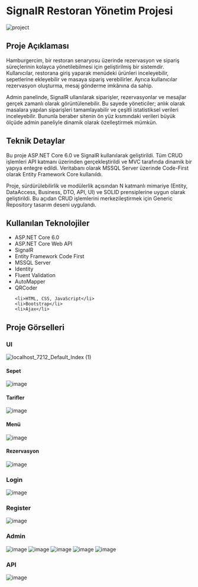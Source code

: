 # SignalR Restoran Yönetim Projesi
![project](https://github.com/user-attachments/assets/56f260b8-ed37-4059-8e94-e3f182b080bf)

## Proje Açıklaması
Hamburgercim, bir restoran senaryosu üzerinde rezervasyon ve sipariş süreçlerinin kolayca yönetilebilmesi için geliştirilmiş bir sistemdir. Kullanıcılar, restorana giriş yaparak menüdeki ürünleri inceleyebilir, sepetlerine ekleyebilir ve masaya sipariş verebilirler. Ayrıca kullanıcılar rezervasyon oluşturma, mesaj gönderme imkânına da sahip.

Admin panelinde, SignalR ullanılarak siparişler, rezervasyonlar ve mesajlar gerçek zamanlı olarak görüntülenebilir. Bu sayede yöneticiler; anlık olarak masalara yapılan siparişleri tamamlayabilir ve çeşitli istatistiksel verileri inceleyebilir. Bununla beraber sitenin ön yüz kısmındaki verileri büyük ölçüde admin paneliyle dinamik olarak özelleştirmek mümkün.
## Teknik Detaylar
Bu proje ASP.NET Core 6.0 ve SignalR kullanılarak geliştirildi. Tüm CRUD işlemleri API katmanı üzerinden gerçekleştirildi ve MVC tarafında dinamik bir yapıya entegre edildi. Veritabanı olarak MSSQL Server üzerinde Code-First olarak Entity Framework Core kullanıldı. 

Proje, sürdürülebilirlik ve modülerlik açısından N katmanlı mimariye (Entity, DataAccess, Business, DTO, API, UI) ve SOLID prensiplerine uygun olarak geliştirildi. Bu açıdan CRUD işlemlerini merkezileştirmek için Generic Repository tasarım deseni uygulandı. 
## Kullanılan Teknolojiler
<ul>
  <li>ASP.NET Core 6.0</li>
  <li>ASP.NET Core Web API</li>
   <li>SignalR</li>
   <li>Entity Framework Code First</li>
   <li>MSSQL Server</li>
   <li>Identity</li>
   <li>Fluent Validation</li>
  <li>AutoMapper</li>
    <li>QRCoder</li>
  
    <li>HTML, CSS, JavaScript</li>
    <li>Bootstrap</li>
    <li>Ajax</li>
</ul>

## Proje Görselleri


### UI
![localhost_7212_Default_Index (1)](https://github.com/user-attachments/assets/cc219a9b-c2f8-4ff1-be1b-9b9871c5fb1e)
#### Sepet
![image](https://github.com/user-attachments/assets/349be3bf-9e9c-4f62-9736-f9904aba83da)
#### Tarifler
![image](https://github.com/user-attachments/assets/e40bd056-a724-4f93-b654-cb9872de3091)
#### Menü
![image](https://github.com/user-attachments/assets/0391bc1e-e433-4ccc-bacd-84778b310285)
#### Rezervasyon
![image](https://github.com/user-attachments/assets/36bb4f55-a4c7-4cad-a507-d2939667a570)

### Login
![image](https://github.com/user-attachments/assets/e93171e2-7a32-4999-a270-9b3119ab83b8)
### Register
![image](https://github.com/user-attachments/assets/089bc45f-4fa6-425f-a62c-346b97d2de7a)

### Admin
![image](https://github.com/user-attachments/assets/73786f50-a9ca-41ec-93c7-5c802fc749b7)
![image](https://github.com/user-attachments/assets/fbc53802-4a81-4ea9-bc3b-59d0f861108a)
![image](https://github.com/user-attachments/assets/ee98e5cf-1c60-4e16-a855-7dd4a8bcd950)
![image](https://github.com/user-attachments/assets/932de074-bb84-4ba2-ab9c-ccea2a6a5bbb)
![image](https://github.com/user-attachments/assets/b08847dd-ef26-42e8-af28-37a97e5a9606)

### API
![image](https://github.com/user-attachments/assets/f67a23af-275a-4049-879b-343fb39a5d19)

